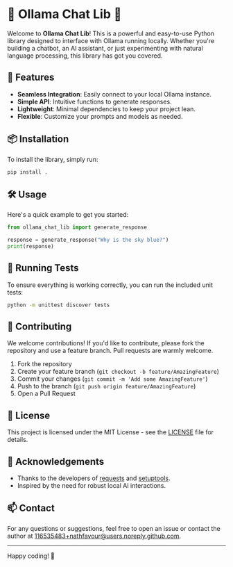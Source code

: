 # 🌟 Ollama Chat Lib 🌟

Welcome to **Ollama Chat Lib**! This is a powerful and easy-to-use Python library designed to interface with Ollama running locally. Whether you're building a chatbot, an AI assistant, or just experimenting with natural language processing, this library has got you covered.

## 🚀 Features

- **Seamless Integration**: Easily connect to your local Ollama instance.
- **Simple API**: Intuitive functions to generate responses.
- **Lightweight**: Minimal dependencies to keep your project lean.
- **Flexible**: Customize your prompts and models as needed.

## 📦 Installation

To install the library, simply run:

```bash
pip install .
```

## 🛠️ Usage

Here's a quick example to get you started:

```python
from ollama_chat_lib import generate_response

response = generate_response("Why is the sky blue?")
print(response)
```

## 🧪 Running Tests

To ensure everything is working correctly, you can run the included unit tests:

```bash
python -m unittest discover tests
```

## 🤝 Contributing

We welcome contributions! If you'd like to contribute, please fork the repository and use a feature branch. Pull requests are warmly welcome.

1. Fork the repository
2. Create your feature branch (`git checkout -b feature/AmazingFeature`)
3. Commit your changes (`git commit -m 'Add some AmazingFeature'`)
4. Push to the branch (`git push origin feature/AmazingFeature`)
5. Open a Pull Request

## 📄 License

This project is licensed under the MIT License - see the [LICENSE](LICENSE) file for details.

## 🌟 Acknowledgements

- Thanks to the developers of [requests](https://docs.python-requests.org/en/latest/) and [setuptools](https://setuptools.pypa.io/en/latest/).
- Inspired by the need for robust local AI interactions.

## 📫 Contact

For any questions or suggestions, feel free to open an issue or contact the author at [116535483+nathfavour@users.noreply.github.com](mailto:116535483+nathfavour@users.noreply.github.com).

---

Happy coding! 🎉